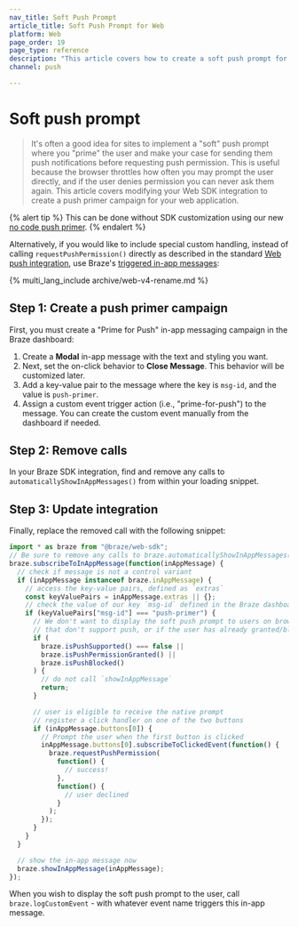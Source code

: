 ```yaml
---
nav_title: Soft Push Prompt
article_title: Soft Push Prompt for Web
platform: Web
page_order: 19
page_type: reference
description: "This article covers how to create a soft push prompt for your web application"
channel: push

---
```


# Soft push prompt

> It's often a good idea for sites to implement a "soft" push prompt where you "prime" the user and make your case for sending them push notifications before requesting push permission. This is useful because the browser throttles how often you may prompt the user directly, and if the user denies permission you can never ask them again. This article covers modifying your Web SDK integration to create a push primer campaign for your web application.

{% alert tip %}
This can be done without SDK customization using our new [no code push primer]({{site.baseurl}}/user_guide/message_building_by_channel/push/push_primer_messages/). 
{% endalert %} 

Alternatively, if you would like to include special custom handling, instead of calling `requestPushPermission()` directly as described in the standard [Web push integration]({{site.baseurl}}/developer_guide/platform_integration_guides/web/push_notifications/integration/#step-2-browser-registration), use Braze's [triggered in-app messages]({{site.baseurl}}/developer_guide/platform_integration_guides/web/in-app_messaging/in-app_message_delivery/):

{% multi_lang_include archive/web-v4-rename.md %}

## Step 1: Create a push primer campaign

First, you must create a "Prime for Push" in-app messaging campaign in the Braze dashboard:

1. Create a **Modal** in-app message with the text and styling you want. 
2. Next, set the on-click behavior to **Close Message**. This behavior will be customized later.
3. Add a key-value pair to the message where the key is `msg-id`, and the value is `push-primer`.
4. Assign a custom event trigger action (i.e., "prime-for-push") to the message. You can create the custom event manually from the dashboard if needed.

## Step 2: Remove calls

In your Braze SDK integration, find and remove any calls to `automaticallyShowInAppMessages()` from within your loading snippet.

## Step 3: Update integration

Finally, replace the removed call with the following snippet:

```javascript
import * as braze from "@braze/web-sdk";
// Be sure to remove any calls to braze.automaticallyShowInAppMessages()
braze.subscribeToInAppMessage(function(inAppMessage) {
  // check if message is not a control variant
  if (inAppMessage instanceof braze.inAppMessage) {
    // access the key-value pairs, defined as `extras`
    const keyValuePairs = inAppMessage.extras || {};
    // check the value of our key `msg-id` defined in the Braze dashboard
    if (keyValuePairs["msg-id"] === "push-primer") {
      // We don't want to display the soft push prompt to users on browsers
      // that don't support push, or if the user has already granted/blocked permission
      if (
        braze.isPushSupported() === false ||
        braze.isPushPermissionGranted() ||
        braze.isPushBlocked()
      ) {
        // do not call `showInAppMessage`
        return;
      }

      // user is eligible to receive the native prompt
      // register a click handler on one of the two buttons
      if (inAppMessage.buttons[0]) {
        // Prompt the user when the first button is clicked
        inAppMessage.buttons[0].subscribeToClickedEvent(function() {
          braze.requestPushPermission(
            function() {
              // success!
            },
            function() {
              // user declined
            }
          );
        });
      }
    }
  }

  // show the in-app message now
  braze.showInAppMessage(inAppMessage);
});
```


When you wish to display the soft push prompt to the user, call `braze.logCustomEvent` - with whatever event name triggers this in-app message.